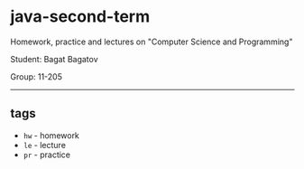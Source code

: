 # java-second-term
Homework, practice and lectures on "Computer Science and Programming"

Student: Bagat Bagatov

Group: 11-205

---

## tags
* `hw` - homework
* `le` - lecture
* `pr` - practice
